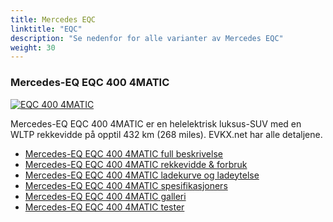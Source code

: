 ```yaml
---
title: Mercedes EQC
linktitle: "EQC"
description: "Se nedenfor for alle varianter av Mercedes EQC"
weight: 30
---
```

### Mercedes-EQ EQC 400 4MATIC

<a href="eqc_400_4matic/"><img src="https://media.evkx.net/multimedia/models/mercedes/eqc/eqc_400_4matic/main_1_st.jpg" class="img-fluid" alt="EQC 400 4MATIC" ></a>

Mercedes-EQ EQC 400 4MATIC er en helelektrisk luksus-SUV med en WLTP rekkevidde på opptil 432 km (268 miles). EVKX.net har alle detaljene. 

- [Mercedes-EQ EQC 400 4MATIC full beskrivelse](eqc_400_4matic/)
- [Mercedes-EQ EQC 400 4MATIC rekkevidde & forbruk](eqc_400_4matic/rangeandconsumption/)
- [Mercedes-EQ EQC 400 4MATIC ladekurve og ladeytelse](eqc_400_4matic/chargingcurve/)
- [Mercedes-EQ EQC 400 4MATIC spesifikasjoners](eqc_400_4matic/specifications/)
- [Mercedes-EQ EQC 400 4MATIC galleri](eqc_400_4matic/gallery/)
- [Mercedes-EQ EQC 400 4MATIC tester](eqc_400_4matic/reviews/)

